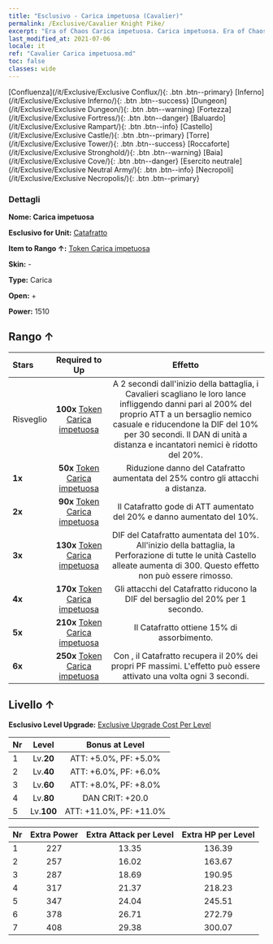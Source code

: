 ```yaml
---
title: "Esclusivo - Carica impetuosa (Cavalier)"
permalink: /Exclusive/Cavalier Knight Pike/
excerpt: "Era of Chaos Carica impetuosa. Carica impetuosa. Era of Chaos Esclusivo Carica impetuosa. Catafratto Esclusivo."
last_modified_at: 2021-07-06
locale: it
ref: "Cavalier Carica impetuosa.md"
toc: false
classes: wide
---
```

 [Confluenza](/it/Exclusive/Exclusive Conflux/){: .btn .btn--primary} [Inferno](/it/Exclusive/Exclusive Inferno/){: .btn .btn--success} [Dungeon](/it/Exclusive/Exclusive Dungeon/){: .btn .btn--warning} [Fortezza](/it/Exclusive/Exclusive Fortress/){: .btn .btn--danger} [Baluardo](/it/Exclusive/Exclusive Rampart/){: .btn .btn--info} [Castello](/it/Exclusive/Exclusive Castle/){: .btn .btn--primary} [Torre](/it/Exclusive/Exclusive Tower/){: .btn .btn--success} [Roccaforte](/it/Exclusive/Exclusive Stronghold/){: .btn .btn--warning} [Baia](/it/Exclusive/Exclusive Cove/){: .btn .btn--danger} [Esercito neutrale](/it/Exclusive/Exclusive Neutral Army/){: .btn .btn--info} [Necropoli](/it/Exclusive/Exclusive Necropolis/){: .btn .btn--primary} 

### Dettagli
 **Nome: Carica impetuosa** 

 **Esclusivo for Unit:** [Catafratto](/it/units/Cavalier/) 

 **Item to Rango ↑:** [Token Carica impetuosa](/ItemsIT/con_916/)

 **Skin:** -

 **Type:** Carica

 **Open:** +

 **Power:** 1510

## Rango ↑

  |     Stars    |  Required to Up | Effetto |
  |:-------------|:---------------:|:---------------:|
  |  Risveglio  | **100x** [Token Carica impetuosa](/ItemsIT/con_916/) | <Giavellotto paralizzante> A 2 secondi dall'inizio della battaglia, i Cavalieri scagliano le loro lance infliggendo danni pari al 200% del proprio ATT a un bersaglio nemico casuale e riducendone la DIF del 10% per 30 secondi. Il DAN di unità a distanza e incantatori nemici è ridotto del 20%. |
  | **1x** <i class="fas fa-star"/> | **50x** [Token Carica impetuosa](/ItemsIT/con_916/) | Riduzione danno del Catafratto aumentata del 25% contro gli attacchi a distanza. |
  | **2x** <i class="fas fa-star"/> | **90x** [Token Carica impetuosa](/ItemsIT/con_916/) | Il Catafratto gode di ATT aumentato del 20% e danno aumentato del 10%. |
  | **3x** <i class="fas fa-star"/> | **130x** [Token Carica impetuosa](/ItemsIT/con_916/) | DIF del Catafratto aumentata del 10%. All'inizio della battaglia, la Perforazione di tutte le unità Castello alleate aumenta di 300. Questo effetto non può essere rimosso. |
  | **4x** <i class="fas fa-star"/> | **170x** [Token Carica impetuosa](/ItemsIT/con_916/) | Gli attacchi del Catafratto riducono la DIF del bersaglio del 20% per 1 secondo. |
  | **5x** <i class="fas fa-star"/> | **210x** [Token Carica impetuosa](/ItemsIT/con_916/) | Il Catafratto ottiene 15% di assorbimento. |
  | **6x** <i class="fas fa-star"/> | **250x** [Token Carica impetuosa](/ItemsIT/con_916/) | Con <Morale alto>, il Catafratto recupera il 20% dei propri PF massimi. L'effetto può essere attivato una volta ogni 3 secondi. |


## Livello ↑
 **Esclusivo Level Upgrade:** [Exclusive Upgrade Cost Per Level](/Exclusive/ExclusiveUpgradeCostPerLevel/)

  |  Nr  |   Level  | Bonus at Level |
  |:-----|:--------:|:--------------:|
  | 1 | Lv.**20** | ATT: +5.0%, PF: +5.0% |
  | 2 | Lv.**40** | ATT: +6.0%, PF: +6.0% |
  | 3 | Lv.**60** | ATT: +8.0%, PF: +8.0% |
  | 4 | Lv.**80** | DAN CRIT: +20.0 |
  | 5 | Lv.**100** | ATT: +11.0%, PF: +11.0% |


  |  Nr  |  Extra Power | Extra Attack per Level | Extra HP per Level |
  |:-----|:--------:|:--------:|:--------:|
  | 1 | 227 | 13.35 | 136.39 |
  | 2 | 257 | 16.02 | 163.67 |
  | 3 | 287 | 18.69 | 190.95 |
  | 4 | 317 | 21.37 | 218.23 |
  | 5 | 347 | 24.04 | 245.51 |
  | 6 | 378 | 26.71 | 272.79 |
  | 7 | 408 | 29.38 | 300.07 |


